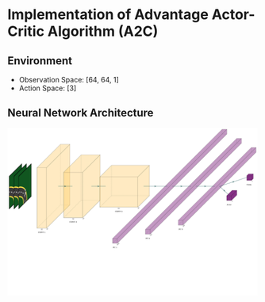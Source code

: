 # Implementation of Advantage Actor-Critic Algorithm (A2C)

## Environment

 - Observation Space: [64, 64, 1]
 - Action Space: [3]

## Neural Network Architecture
![Neural Network Architecture](docs/nn_diagram.png)
